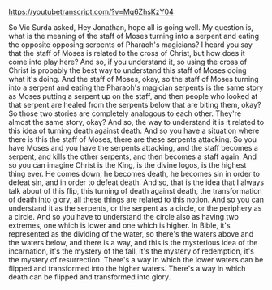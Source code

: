 https://youtubetranscript.com/?v=Mq6ZhsKzY04

 So Vic Surda asked, Hey Jonathan, hope all is going well. My question is, what is the meaning of the staff of Moses turning into a serpent and eating the opposite opposing serpents of Pharaoh's magicians? I heard you say that the staff of Moses is related to the cross of Christ, but how does it come into play here? And so, if you understand it, so using the cross of Christ is probably the best way to understand this staff of Moses doing what it's doing. And the staff of Moses, okay, so the staff of Moses turning into a serpent and eating the Pharaoh's magician serpents is the same story as Moses putting a serpent up on the staff, and then people who looked at that serpent are healed from the serpents below that are biting them, okay? So those two stories are completely analogous to each other. They're almost the same story, okay? And so, the way to understand it is it related to this idea of turning death against death. And so you have a situation where there is this the staff of Moses, there are these serpents attacking. So you have Moses and you have the serpents attacking, and the staff becomes a serpent, and kills the other serpents, and then becomes a staff again. And so you can imagine Christ is the King, is the divine logos, is the highest thing ever. He comes down, he becomes death, he becomes sin in order to defeat sin, and in order to defeat death. And so, that is the idea that I always talk about of this flip, this turning of death against death, the transformation of death into glory, all these things are related to this notion. And so you can understand it as the serpents, or the serpent as a circle, or the periphery as a circle. And so you have to understand the circle also as having two extremes, one which is lower and one which is higher. In Bible, it's represented as the dividing of the water, so there's the waters above and the waters below, and there is a way, and this is the mysterious idea of the incarnation, it's the mystery of the fall, it's the mystery of redemption, it's the mystery of resurrection. There's a way in which the lower waters can be flipped and transformed into the higher waters. There's a way in which death can be flipped and transformed into glory.
